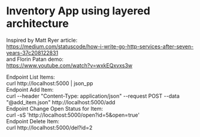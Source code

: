 # Inventory App using layered architecture

Inspired by Matt Ryer article:  
https://medium.com/statuscode/how-i-write-go-http-services-after-seven-years-37c208122831  
and Florin Patan demo:  
https://www.youtube.com/watch?v=wxkEQxvxs3w  

Endpoint List Items:   
curl http://localhost:5000 | json_pp  
Endpoint Add Item:  
curl --header "Content-Type: application/json" --request POST --data "@add_item.json" http://localhost:5000/add  
Endpoint Change Open Status for Item:  
curl -sS 'http://localhost:5000/open?id=5&open=true'  
Endpoint Delete Item:  
curl http://localhost:5000/del?id=2  
